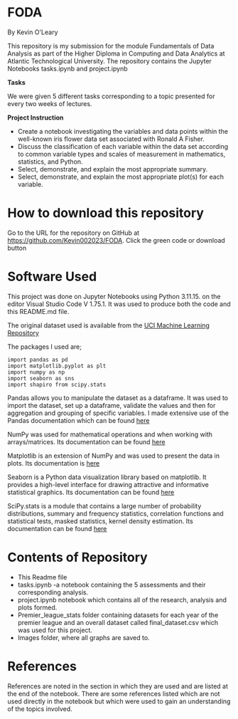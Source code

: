 # FODA

By Kevin O'Leary

This repository is my submission for the module Fundamentals of Data Analysis as part of the Higher Diploma in Computing and Data Analytics at Atlantic Technological University. The repository contains the Jupyter Notebooks tasks.ipynb and project.ipynb


**Tasks**

We were given 5 different tasks corresponding to a topic presented for every two weeks of lectures. 


**Project Instruction**

- Create a notebook investigating the variables and data points within the well-known iris flower data set associated with Ronald A Fisher.
- Discuss the classification of each variable within the data set according to common variable types and scales of measurement in  mathematics, statistics, and Python.
- Select, demonstrate, and explain the most appropriate summary.
-  Select, demonstrate, and explain the most appropriate plot(s) for
each variable.

# How to download this repository

Go to the URL for the repository on GitHub at https://github.com/Kevin002023/FODA. Click the green code or download button


# **Software Used**
This project was done on Jupyter Notebooks using Python 3.11.15. on the editor Visual Studio Code V 1.75.1. It was used to produce both the code and this README.md file.

The original dataset used is available from the [UCI Machine Learning Repository](https://archive.ics.uci.edu/ml/datasets/iris)

The packages I used are;

````
import pandas as pd
import matplotlib.pyplot as plt
import numpy as np
import seaborn as sns
import shapiro from scipy.stats
````

Pandas allows you to manipulate the dataset as a dataframe. It was used to import the dataset, set up a dataframe, validate the values and then for aggregation and grouping of specific variables. I made extensive use of the Pandas documentation which can be found [here](https://pandas.pydata.org/pandas-docs/stable/getting_started/index.html)

NumPy was used for mathematical operations and when working with arrays/matrices. Its documentation can be found [here](https://numpy.org/doc/stable/)

Matplotlib is an extension of NumPy and was used to present the data in plots. Its documentation is [here](https://matplotlib.org/stable/index.html)

Seaborn is a Python data visualization library based on matplotlib. It provides a high-level interface for drawing attractive and informative statistical graphics. Its documentation can be found [here](https://seaborn.pydata.org/tutorial.html)

SciPy.stats is a module that contains a large number of probability distributions, summary and frequency statistics, correlation functions and statistical tests, masked statistics, kernel density estimation. Its documentation can be found [here](https://docs.scipy.org/doc/scipy/reference/stats.html)

# Contents of Repository
- This Readme file
- tasks.ipynb -a notebook containing the 5 assessments and their corresponding analysis.
- project.ipynb notebook which contains all of the research, analysis and plots formed. 
- Premier_league_stats folder containing datasets for each year of the premier league and an overall dataset called final_dataset.csv which was used for this project.
- Images folder, where all graphs are saved to.


# References

References are noted in the section in which they are used and are listed at the end of the notebook. There are some references listed which are not used directly in the notebook but which were used to gain an understanding of the topics involved.